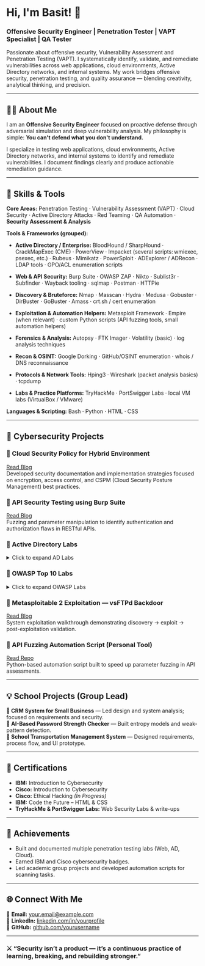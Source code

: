 # Hi, I'm Basit! 👋
### Offensive Security Engineer | Penetration Tester | VAPT Specialist | QA Tester

Passionate about offensive security, Vulnerability Assessment and Penetration Testing (VAPT). I systematically identify, validate, and remediate vulnerabilities across web applications, cloud environments, Active Directory networks, and internal systems. My work bridges offensive security, penetration testing, and quality assurance — blending creativity, analytical thinking, and precision.

---

## 👨‍💻 About Me
I am an **Offensive Security Engineer** focused on proactive defense through adversarial simulation and deep vulnerability analysis. My philosophy is simple: **You can't defend what you don't understand.**

I specialize in testing web applications, cloud environments, Active Directory networks, and internal systems to identify and remediate vulnerabilities. I document findings clearly and produce actionable remediation guidance.

---

## 🧠 Skills & Tools
**Core Areas:** Penetration Testing · Vulnerability Assessment (VAPT) · Cloud Security · Active Directory Attacks · Red Teaming · QA Automation · **Security Assessment & Analysis**  

**Tools & Frameworks (grouped):**

- **Active Directory / Enterprise:** BloodHound / SharpHound · CrackMapExec (CME) · PowerView · Impacket (several scripts: wmiexec, psexec, etc.) · Rubeus · Mimikatz · PowerSploit · ADExplorer / ADRecon · LDAP tools · GPO/ACL enumeration scripts

- **Web & API Security:** Burp Suite · OWASP ZAP · Nikto · Sublist3r · Subfinder · Wayback tooling · sqlmap · Postman · HTTPie

- **Discovery & Bruteforce:** Nmap · Masscan · Hydra · Medusa · Gobuster · DirBuster · GoBuster · Amass · crt.sh / cert enumeration

- **Exploitation & Automation Helpers:** Metasploit Framework · Empire (when relevant) · custom Python scripts (API fuzzing tools, small automation helpers)

- **Forensics & Analysis:** Autopsy · FTK Imager · Volatility (basic) · log analysis techniques

- **Recon & OSINT:** Google Dorking · GitHub/OSINT enumeration · whois / DNS reconnaissance

- **Protocols & Network Tools:** Hping3 · Wireshark (packet analysis basics) · tcpdump

- **Labs & Practice Platforms:** TryHackMe · PortSwigger Labs · local VM labs (VirtualBox / VMware)

**Languages & Scripting:** Bash · Python · HTML · CSS

---

## 🧩 Cybersecurity Projects

### 🔹 Cloud Security Policy for Hybrid Environment
[Read Blog](https://your-blog-link-or-repo.com)  
Developed security documentation and implementation strategies focused on encryption, access control, and CSPM (Cloud Security Posture Management) best practices.

### 🔹 API Security Testing using Burp Suite
[Read Blog](https://your-blog-link-or-repo.com)  
Fuzzing and parameter manipulation to identify authentication and authorization flaws in RESTful APIs.

### 🔹 Active Directory Labs
<details>
<summary>Click to expand AD Labs</summary>

1. **[AD Enumeration Lab](https://your-blog-link-or-repo.com)**  
   Executed privilege escalation and enumeration techniques to uncover misconfigured permissions in a simulated AD network.

2. **[BloodHound Mapping](https://your-blog-link-or-repo.com)**  
   Mapping relationships and attack paths using BloodHound queries.

3. **[Kerberoast Exploitation](https://your-blog-link-or-repo.com)**  
   Identified service accounts and performed offline Kerberoasting.

4. **[Privilege Escalation via Misconfigured ACLs](https://your-blog-link-or-repo.com)**  
   Abused weak ACLs to escalate privileges from service account to domain admin.

5. **[Exploiting Misconfigured GPOs](https://your-blog-link-or-repo.com)**  
   Identified and abused writable GPOs for persistence and lateral movement.

6. **[AD Hands-on Lab — Full Report](https://your-blog-link-or-repo.com)**  
   Complete lab report: enumeration → exploitation → remediation suggestions.

</details>

### 🔹 OWASP Top 10 Labs
<details>
<summary>Click to expand OWASP Labs</summary>

1. **[Broken Access Control - GraphQL](https://your-blog-link-or-repo.com)**  
   Discovered administrative users through GraphQL introspection and privilege abuse.

2. **[SQL Injection Lab](https://your-blog-link-or-repo.com)**  
   Demonstrated blind and error-based SQLi with remediation steps.

3. **[XSS Lab](https://your-blog-link-or-repo.com)**  
   Reproduced DOM and reflected XSS vulnerabilities with mitigation.

4. **[Broken Authentication — Session Fixation](https://your-blog-link-or-repo.com)**  
   Demonstrated credential stuffing and session management weaknesses.

5. **[Insufficient Logging & Monitoring — Detection Playbook](https://your-blog-link-or-repo.com)**  
   Detection and alerting improvements for common web application attack patterns.

</details>

### 🔹 Metasploitable 2 Exploitation — vsFTPd Backdoor
[Read Blog](https://your-blog-link-or-repo.com)  
System exploitation walkthrough demonstrating discovery → exploit → post-exploitation validation.

### 🔹 API Fuzzing Automation Script (Personal Tool)
[Read Repo](https://your-repo-or-gist.com)  
Python-based automation script built to speed up parameter fuzzing in API assessments.

---

## 💡 School Projects (Group Lead)
**🔹 CRM System for Small Business** — Led design and system analysis; focused on requirements and security.  
**🔹 AI-Based Password Strength Checker** — Built entropy models and weak-pattern detection.  
**🔹 School Transportation Management System** — Designed requirements, process flow, and UI prototype.

---

## 🏅 Certifications
- **IBM:** Introduction to Cybersecurity  
- **Cisco:** Introduction to Cybersecurity  
- **Cisco:** Ethical Hacking *(In Progress)*  
- **IBM:** Code the Future – HTML & CSS  
- **TryHackMe & PortSwigger Labs:** Web Security Labs & write-ups

---

## 🚀 Achievements
- Built and documented multiple penetration testing labs (Web, AD, Cloud).  
- Earned IBM and Cisco cybersecurity badges.  
- Led academic group projects and developed automation scripts for scanning tasks.

---

## 🌐 Connect With Me
📧 **Email:** your.email@example.com  
💼 **LinkedIn:** [linkedin.com/in/yourprofile](https://linkedin.com/in/yourprofile)  
🧠 **GitHub:** [github.com/yourusername](https://github.com/yourusername)

---

### ⚔️ “Security isn’t a product — it’s a continuous practice of learning, breaking, and rebuilding stronger.”
